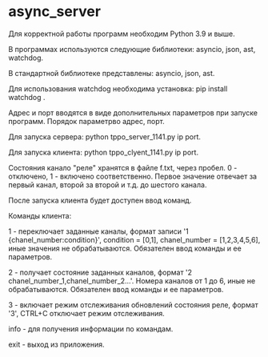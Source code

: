 # async_server
Для корректной работы программ необходим Python 3.9 и выше.

В программах используются следующие библиотеки: asyncio, json, ast, watchdog.

В стандартной библиотеке представлены: asyncio, json, ast.

Для использования watchdog необходима установка: pip install watchdog .

Адрес и порт вводятся в виде дополнительных параметров при запуске программ. Порядок параметрво адрес, порт.

Для запуска сервера: python tppo_server_1141.py ip port.

Для запуска клиента: python tppo_clyent_1141.py ip port.

Состояния канало "реле" хранятся в файле f.txt, через пробел. 0 - отключено, 1 - включено соответственно. Первое значение отвечает за первый канал, второй за второй и т.д. до шестого канала.

После запуска клиента будет доступен ввод команд.

Команды клиента:

1 - переключает заданные каналы, формат записи '1 {chanel_number:condition}', condition = [0,1], chanel_number = [1,2,3,4,5,6], иные значения не обрабатываются. Обязателен ввод команды и ее параметров.

2 - получает состояние заданных каналов, формат '2 chanel_number_1,chanel_number_2...'. Номера каналов от 1 до 6, иные не обрабатываются. Обязателен ввод команды и ее параметров.

3 - включает режим отслеживания обновлений состояния реле, формат '3', CTRL+C отключает режим отслеживания.

info - для получения информации по командам.

exit - выход из приложения.
